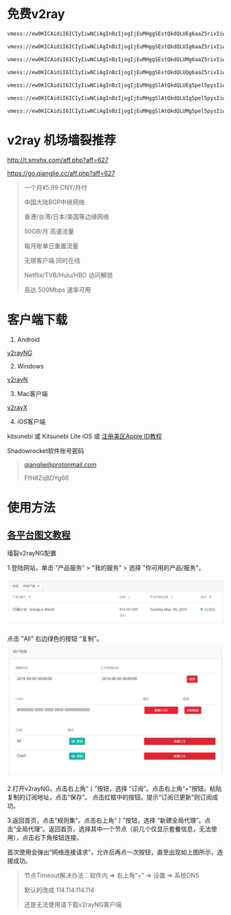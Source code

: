 # 免费v2ray



```
vmess://ew0KICAidiI6ICIyIiwNCiAgInBzIjogIjEuMHggSEstQkdQLUEg6aaZ5rivIiwNCiAgImFkZCI6ICIxYjVtNTguaGsuc3RhdGljLmlwdjQub3Jlb2FwaS5jb20iLA0KICAicG9ydCI6ICI4MCIsDQogICJpZCI6ICJCQUZDOENGRS1GNURGLUFBRTctMjE4OS01RDBCMzNENDdGNjUiLA0KICAiYWlkIjogIjAiLA0KICAibmV0IjogIndzIiwNCiAgInR5cGUiOiAibm9uZSIsDQogICJob3N0IjogImhrMDEtY3hpbHMtY29tLmFsaWt1bmx1bi5jb20iLA0KICAicGF0aCI6ICIiLA0KICAidGxzIjogIiINCn0=
```
```
vmess://ew0KICAidiI6ICIyIiwNCiAgInBzIjogIjEuMHggSEstQkdQLUIg6aaZ5rivIiwNCiAgImFkZCI6ICIydTc2ZjkuaGsuc3RhdGljLmlwdjQub3Jlb2FwaS5jb20iLA0KICAicG9ydCI6ICI4MCIsDQogICJpZCI6ICJCQUZDOENGRS1GNURGLUFBRTctMjE4OS01RDBCMzNENDdGNjUiLA0KICAiYWlkIjogIjAiLA0KICAibmV0IjogIndzIiwNCiAgInR5cGUiOiAibm9uZSIsDQogICJob3N0IjogIiIsDQogICJwYXRoIjogIiIsDQogICJ0bHMiOiAiIg0KfQ==
```
```
vmess://ew0KICAidiI6ICIyIiwNCiAgInBzIjogIjEuMHggSEstQkdQLUMg6aaZ5rivIiwNCiAgImFkZCI6ICIybjc2ajMuY24uc3RhdGljLmlwdjQub3Jlb2FwaS5jb20iLA0KICAicG9ydCI6ICI4MCIsDQogICJpZCI6ICJCQUZDOENGRS1GNURGLUFBRTctMjE4OS01RDBCMzNENDdGNjUiLA0KICAiYWlkIjogIjAiLA0KICAibmV0IjogIndzIiwNCiAgInR5cGUiOiAibm9uZSIsDQogICJob3N0IjogIml0dW5lcy5hcHBsZS5jb20uaGsuaG1keHMuY29tIiwNCiAgInBhdGgiOiAiIiwNCiAgInRscyI6ICIiDQp9
```
```
vmess://ew0KICAidiI6ICIyIiwNCiAgInBzIjogIjEuMHggSEstQkdQLUQg6aaZ5rivIiwNCiAgImFkZCI6ICI0djJ2NHcuY24uc3RhdGljLmlwdjQub3Jlb2FwaS5jb20iLA0KICAicG9ydCI6ICI4MCIsDQogICJpZCI6ICJCQUZDOENGRS1GNURGLUFBRTctMjE4OS01RDBCMzNENDdGNjUiLA0KICAiYWlkIjogIjAiLA0KICAibmV0IjogIndzIiwNCiAgInR5cGUiOiAibm9uZSIsDQogICJob3N0IjogIml0dW5lcy5hcHBsZS5jb20uaGsuaG1keHMuY29tIiwNCiAgInBhdGgiOiAiIiwNCiAgInRscyI6ICIiDQp9
```
```
vmess://ew0KICAidiI6ICIyIiwNCiAgInBzIjogIjEuMHggSlAtQkdQLUEg5pel5pysIiwNCiAgImFkZCI6ICIxZGE3N3kuY24uc3RhdGljLmlwdjQub3Jlb2FwaS5jb20iLA0KICAicG9ydCI6ICI4MCIsDQogICJpZCI6ICJCQUZDOENGRS1GNURGLUFBRTctMjE4OS01RDBCMzNENDdGNjUiLA0KICAiYWlkIjogIjAiLA0KICAibmV0IjogIndzIiwNCiAgInR5cGUiOiAibm9uZSIsDQogICJob3N0IjogIml0dW5lcy5hcHBsZS5jb20uYWpheC5taWNyb3NvZnQuY29tLmNuLmJpbmcuY29tLmpwLnNteGh4LmNvbSIsDQogICJwYXRoIjogIiIsDQogICJ0bHMiOiAiIg0KfQ==
```
```
vmess://ew0KICAidiI6ICIyIiwNCiAgInBzIjogIjEuMHggSlAtQkdQLUIg5pel5pysIiwNCiAgImFkZCI6ICIybjc2ajMuY24uc3RhdGljLmlwdjQub3Jlb2FwaS5jb20iLA0KICAicG9ydCI6ICI4MCIsDQogICJpZCI6ICJCQUZDOENGRS1GNURGLUFBRTctMjE4OS01RDBCMzNENDdGNjUiLA0KICAiYWlkIjogIjAiLA0KICAibmV0IjogIndzIiwNCiAgInR5cGUiOiAibm9uZSIsDQogICJob3N0IjogIml0dW5lcy5hcHBsZS5jb20uYWpheC5taWNyb3NvZnQuY29tLmNuLmJpbmcuY29tLmpwLnNteGh4LmNvbSIsDQogICJwYXRoIjogIiIsDQogICJ0bHMiOiAiIg0KfQ==
```
```
vmess://ew0KICAidiI6ICIyIiwNCiAgInBzIjogIjEuMHggSlAtQkdQLUMg5pel5pysIiwNCiAgImFkZCI6ICIzNmYyMzUuY24uc3RhdGljLmlwdjQub3Jlb2FwaS5jb20iLA0KICAicG9ydCI6ICI4MCIsDQogICJpZCI6ICJCQUZDOENGRS1GNURGLUFBRTctMjE4OS01RDBCMzNENDdGNjUiLA0KICAiYWlkIjogIjAiLA0KICAibmV0IjogIndzIiwNCiAgInR5cGUiOiAibm9uZSIsDQogICJob3N0IjogIml0dW5lcy5hcHBsZS5jb20uYWpheC5taWNyb3NvZnQuY29tLmNuLmJpbmcuY29tLmpwLnNteGh4LmNvbSIsDQogICJwYXRoIjogIiIsDQogICJ0bHMiOiAiIg0KfQ==
```

# v2ray 机场墙裂推荐

http://t.smxhx.com/aff.php?aff=627

https://go.qianglie.cc/aff.php?aff=627
> 一个月¥5.99 CNY/月付
> 
> 中国大陆BGP中继网络
> 
> 香港/台湾/日本/美国等边缘网络
> 
> 50GB/月 高速流量
> 
> 每月账单日重置流量
> 
> 无限客户端 同时在线
> 
> Netflix/TVB/Hulu/HBO 访问解锁
> 
> 高达 500Mbps 速率可用

# 客户端下载

1. Android

[v2rayNG](https://github.com/2dust/v2rayNG/releases)

2. Windows

[v2rayN](https://github.com/2dust/v2rayN/releases)

3. Mac客户端

[v2rayX](https://github.com/insisttech/v2rayX-copy/releases)

4. iOS客户端

kitsunebi 或 Kitsunebi Lite iOS 或
[注册美区Apple ID教程](https://zhuanlan.zhihu.com/p/36574047)

Shadowrocket软件账号密码

>qianglie@protonmail.com
>
>FfH#ZqBDYg66



# 使用方法

## [**各平台图文教程**](https://github.com/Alvin9999/new-pac/wiki/v2ray%E5%90%84%E5%B9%B3%E5%8F%B0%E5%9B%BE%E6%96%87%E4%BD%BF%E7%94%A8%E6%95%99%E7%A8%8B)

墙裂v2rayNG配置

1.登陆网站，单击 “产品服务” > "我的服务" > 选择 "你可用的产品/服务"。

![image](./p/int-portal-productdetail.png)

点击 "All" 右边绿色的按钮 “复制”。
![image](./p/int-portal-productdetail-02.png)

2.打开v2rayNG，点击右上角“┇”按钮，选择 “订阅”。点击右上角“+”按钮。粘贴复制的订阅地址，点击“保存”。
点击红框中的按钮。提示“订阅已更新”则订阅成功。

3.返回首页，点击“规则集”。点击右上角“┇”按钮，选择 “新建全局代理”。点击“全局代理”。返回首页，选择其中一个节点（前几个仅显示套餐信息，无法使用），点击右下角按钮连接。

首次使用会弹出“网络连接请求”，允许后再点一次按钮，直至出现如上图所示，连接成功。

> 节点Timeout解决办法：软件内 => 右上角“+” => 设置 => 系统DNS
> 
> 默认的改成 114.114.114.114
> 
> 还是无法使用请下载v2rayNG客户端